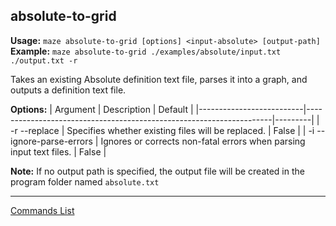 ## absolute-to-grid
**Usage:** `maze absolute-to-grid [options] <input-absolute> [output-path]`  
**Example:** `maze absolute-to-grid ./examples/absolute/input.txt ./output.txt -r`

Takes an existing Absolute definition text file, parses it into a graph, and outputs a definition text file.

**Options:**
| Argument                 | Description                                                         | Default |
|--------------------------|---------------------------------------------------------------------|---------|
| -r --replace             | Specifies whether existing files will be replaced.                  | False   |
| -i --ignore-parse-errors | Ignores or corrects non-fatal errors when parsing input text files. | False   |

**Note:** If no output path is specified, the output file will be created in the program folder named `absolute.txt`

---

[Commands List](./readme.md)